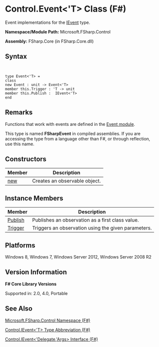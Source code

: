 # Control.Event<'T> Class (F#)

Event implementations for the [IEvent](http://msdn.microsoft.com/en-us/library/7976554f-9aa8-451f-a69d-d4670c064432) type.

**Namespace/Module Path:** Microsoft.FSharp.Control

**Assembly:** FSharp.Core (in FSharp.Core.dll)


## Syntax


```


type Event<'T> =
class
new Event : unit -> Event<'T>
member this.Trigger : 'T -> unit
member this.Publish :  IEvent<'T>
end

```



## Remarks
Functions that work with events are defined in the [Event module](http://msdn.microsoft.com/en-us/library/8b883baa-a460-4840-9baa-de8260351bc7).

This type is named **FSharpEvent** in compiled assemblies. If you are accessing the type from a language other than F#, or through reflection, use this name.


## Constructors


|Member|Description|
|------|-----------|
|[new](http://msdn.microsoft.com/en-us/library/4f9c6229-7502-4f4f-97ef-413a6c8501d1)|Creates an observable object.|

## Instance Members


|Member|Description|
|------|-----------|
|[Publish](http://msdn.microsoft.com/en-us/library/b0fdaad5-25e5-43d0-9c0c-ce37c4aeb68e)|Publishes an observation as a first class value.|
|[Trigger](http://msdn.microsoft.com/en-us/library/f8a418ad-72b4-4574-bdf8-b1e7e1f21459)|Triggers an observation using the given parameters.|

## Platforms
Windows 8, Windows 7, Windows Server 2012, Windows Server 2008 R2


## Version Information
**F# Core Library Versions**

Supported in: 2.0, 4.0, Portable




## See Also
[Microsoft.FSharp.Control Namespace &#40;F&#35;&#41;](Microsoft.FSharp.Control-Namespace-%5BFSharp%5D.md)

[Control.IEvent&#60;'T&#62; Type Abbreviation &#40;F&#35;&#41;](Control.IEvent%5B%27T%5D-Type-Abbreviation-%5BFSharp%5D.md)

[Control.IEvent&#60;'Delegate,'Args&#62; Interface &#40;F&#35;&#41;](Control.IEvent%5B%27Delegate%2C%27Args%5D-Interface-%5BFSharp%5D.md)

